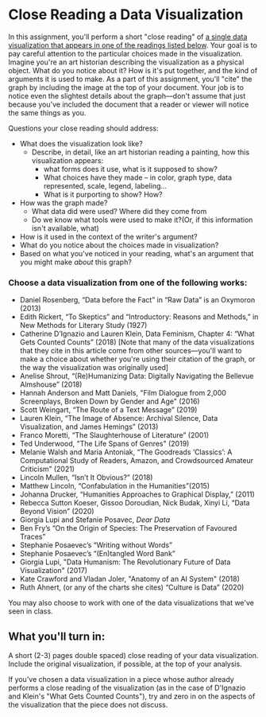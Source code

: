 # Close Reading a Data Visualization

In this assignment, you'll perform a short "close reading" of [a single data visualization that appears in one of the readings listed below](#choose-a-data-visualization-from-one-of-the-following-works). Your goal is to pay careful attention to the particular choices made in the visualization. Imagine you're an art historian describing the visualization as a physical object. What do you notice about it? How is it's put together, and the kind of arguments it is used to make. As a part of this assignment, you'll "cite" the graph by including the image at the top of your document. Your job is to notice even the slightest details about the graph––don't assume that just because you've included the document that a reader or viewer will notice the same things as you.

Questions your close reading should address:

- What does the visualization look like? 
    - Describe, in detail, like an art historian reading a painting, how this visualization appears: 
        - what forms does it use, what is it supposed to show?
        - What choices have they made – in color, graph type, data represented, scale, legend, labeling...
        - What is it purporting to show? How?
- How was the graph made? 
	- What data did were used? Where did they come from
	- Do we know what tools were used to make it?(Or, if this information isn't available, what)
- How is it used in the context of the writer's argument?
- What do you notice about the choices made in visualization?
- Based on what you've noticed in your reading, what's an argument that you might make *about* this graph? 


### Choose a data visualization from one of the following works:

- Daniel Rosenberg, “Data before the Fact” in “Raw Data” is an Oxymoron (2013)
- Edith Rickert, “To Skeptics” and “Introductory: Reasons and Methods,” in New Methods for Literary Study (1927)
- Catherine D’Ignazio and Lauren Klein, Data Feminism, Chapter 4: “What Gets Counted Counts” (2018) [Note that many of the data visualizations that they cite in this article come from other sources––you'll want to make a choice about whether you're using their citation of the graph, or the way the visualization was originally used]
- Anelise Shrout, “(Re)Humanizing Data: Digitally Navigating the Bellevue Almshouse” (2018)
- Hannah Anderson and Matt Daniels, "Film Dialogue from 2,000 Screenplays, Broken Down by Gender and Age" (2016)
- Scott Weingart, “The Route of a Text Message” (2019)
- Lauren Klein, “The Image of Absence: Archival Silence, Data Visualization, and James Hemings” (2013) 
- Franco Moretti, “The Slaughterhouse of Literature” (2001)
- Ted Underwood, "The Life Spans of Genres" (2019)
- Melanie Walsh and Maria Antoniak, “The Goodreads ‘Classics’: A Computational Study of Readers, Amazon, and Crowdsourced Amateur Criticism” (2021)
- Lincoln Mullen, “Isn’t It Obvious?” (2018)
- Matthew Lincoln, “Confabulation in the Humanities”(2015)
- Johanna Drucker, “Humanities Approaches to Graphical Display,” (2011)
- Rebecca Sutton Koeser, Gissoo Doroudian, Nick Budak, Xinyi Li, “Data Beyond Vision” (2020)
- Giorgia Lupi and Stefanie Posavec, *Dear Data*
- Ben Fry’s “On the Origin of Species: The Preservation of Favoured Traces”
- Stephanie Posaevec’s “Writing without Words”
-  Stephanie Posaevec’s “(En)tangled Word Bank”
-  Giorgia Lupi, "Data Humanism: The Revolutionary Future of Data Visualization" (2017)
-  Kate Crawford and Vladan Joler, "Anatomy of an AI System" (2018)
- Ruth Ahnert, (or any of the charts she cites) “Culture is Data” (2020)

You may also choose to work with one of the data visualizations that we've seen in class.


## What you'll turn in:

A short (2-3) pages double spaced) close reading of your data visualization. Include the original visualization, if possible, at the top of your analysis.  

If you've chosen a data visualization in a piece whose author already performs a close reading of the visualization (as in the case of D'Ignazio and Klein's "What Gets Counted Counts"), try and zero in on the aspects of the visualization that the piece does not discuss. 

